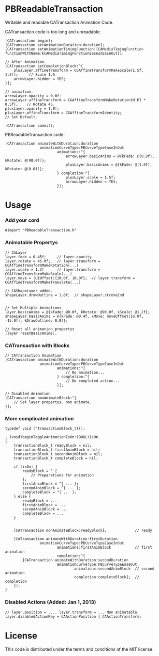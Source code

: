 PBReadableTransaction
=====================

Writable and readable CATransaction Animation Code.

CATransaction code is too long and unreadable:

    [CATransaction begin];
    [CATransaction setAnimationDuration:duration];
    [CATransaction setAnimationTimingFunction:[CAMediaTimingFunction functionWithName:kCAMediaTimingFunctionEaseInEaseOut]];
    
    // After Animation.
    [CATransaction setCompletionBlock:^{
        plusLayer.affineTransform = CGAffineTransformMakeScale(1.5f, 1.5f);     // Scale 1.5
        arrowLayer.hidden = YES;
    }];
    
    // animation.
    arrowLayer.opacity = 0.0f; 
    arrowLayer.affineTransform = CGAffineTransformMakeRotation(M_PI * 0.5f);    // Rotate 45.
    plusLayer.opacity = 1.0f;
    plusLayer.affineTransform = CGAffineTransformIdentity;                      // Set Default.
    
    [CATransaction commit];


PBReadableTransaction code:

    [CATransaction animateWithDuration:duration
                    animationCurveType:PBCurveTypeEaseInOut
                            animations:^{
                                arrowLayer.basicAnims = @{kFade: @(0.0f), kRotate: @(90.0f)};
                                plusLayer.basicAnims = @{kFade: @(1.0f), kRotate: @(0.0f)};
                            } completion:^{
                                plusLayer.scale = 1.5f;
                                arrowLayer.hidden = YES;
                            }];

# Usage

### Add your cord

    #import "PBReadableTransaction.h"
    
### Animatable Propertys

    // CALayer
    layer.fade = 0.45f;     // layer.opacity
    layer.rotate = 45.0f;   // layer.transform = CGAffineTransformMakeRotation(...)
    layer.scale = 1.3f      // layer.transform = CGAffineTransformMakeScale(...)
    layer.move = (UIOffset){10.0f, 10.0f};  // layer.transform = CGAffineTransformMakeTranslate(...)

    // CAShapeLayer added.
    shapeLayer.drawOutline = 1.0f;  // shapeLayer.strokeEnd
    
    
    // Set Multiple Animations
    layer.basicAnims = @{kFade: @0.0f, kRotate: @90.0f, kScale: @1.2f};
    shapeLayer.basicAnims = @{kFade: @0.4f, kMove: moveOffset(10.0f, -15.0f), kDrawOutline: 0.0f};
    
    // Reset all animation propertys
    [layer resetBasicAnims];
    
### CATransaction with Blocks

    // CATransaction Animation
    [CATransaction animateWithDuration:duration
                    animationCurveType:PBCurveTypeEaseInOut
                            animations:^{
                                // Do animation...
                            } completion:^{
                                // Do completed action...
                            }];
                            
    // Disabled Animation
    [CATransaction nonAnimateBlock:^{
        // Set layer propertys. non animate.
    }];
    

### More complicated animation

    typedef void (^transactionBlock_t)();
    
    - (void)beginToggleAnimationIsOn:(BOOL)isOn 
    {
        transactionBlock_t readyBlock = nil;
        transactionBlock_t firstAnimBlock = nil;
        transactionBlock_t secondAnimBlock = nil;
        transactionBlock_t completeBlock = nil;
        
        if (isOn) {
            readyBlock = ^ {
                // Preparations for animation
            };
            firstAnimBlock = ^{ ... };
            secondAnimBlock = ^{ ... };
            completeBlock = ^{ ... };
        } else {
            readyBlock = ...
            firstAnimBlock = ...
            secondAnimBlock = ...
            completeBlock = ...
        }
        
        
        [CATransaction nonAnimateBlock:readyBlock];             // ready
    
        [CATransaction animateWithDuration:firstDuration
                    animationCurveType:PBCurveTypeEaseInOut
                            animations:firstAnimBlock           // first animation
                            completion:^{
            [CATransaction animateWithDuration:secondDuration
                            animationCurveType:PBCurveTypeEaseOut
                                    animations:secondAnimBlock  // second animation
                                    completion:completeBlock];  // completion
        }];
    }


### Disabled Actions (Added: Jan 1, 2013)

    // layer.position = ..., layer.transform = ... Non animatable.
    layer.disabledActionKey = CAActionPosition | CAActionTransform;


# License

This code is distributed under the terms and conditions of the MIT license.
